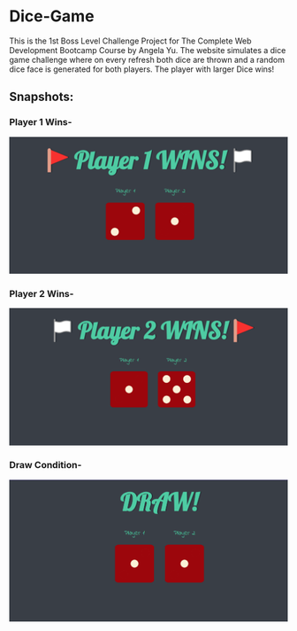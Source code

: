 # Dice-Game
This is the 1st Boss Level Challenge Project for The Complete Web Development Bootcamp Course by Angela Yu.
The website simulates a dice game challenge where on every refresh both dice are thrown and a random dice face is generated for both players. The player with larger Dice wins!

## Snapshots:
### Player 1 Wins-
<img alt="player1-image" src="./images/conditions/p1wins.png">

### Player 2 Wins-
<img alt="player2-image" src="./images/conditions/p2wins.png">

### Draw Condition-
<img alt="draw-image" src="./images/conditions/draw.png">
